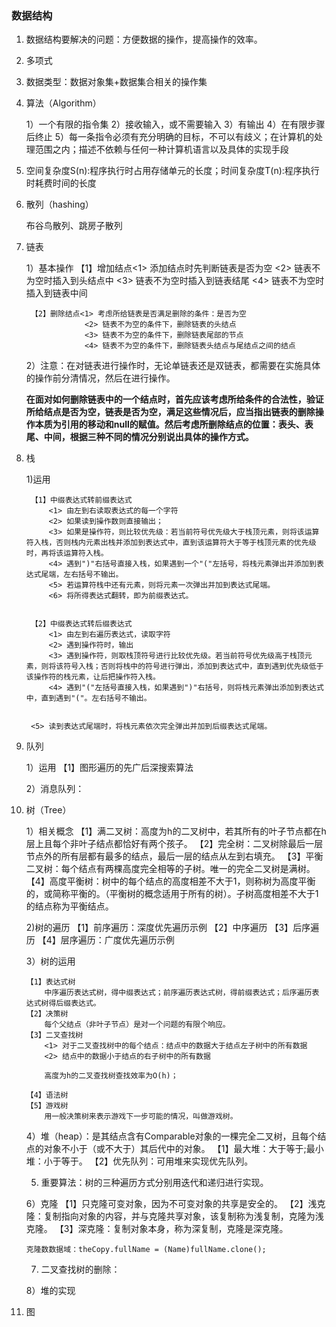 <h3>数据结构</h3>
	

1. 数据结构要解决的问题：方便数据的操作，提高操作的效率。

2. 多项式

3. 数据类型：数据对象集+数据集合相关的操作集

4. 算法（Algorithm）

	1）一个有限的指令集
	2）接收输入，或不需要输入
	3）有输出
	4）在有限步骤后终止
	5）每一条指令必须有充分明确的目标，不可以有歧义；在计算机的处理范围之内；描述不依赖与任何一种计算机语言以及具体的实现手段


5. 空间复杂度S(n):程序执行时占用存储单元的长度；时间复杂度T(n):程序执行时耗费时间的长度

6. 散列（hashing）

	布谷鸟散列、跳房子散列

7. 链表

	1）基本操作
		【1】增加结点<1> 添加结点时先判断链表是否为空
					<2> 链表不为空时插入到头结点中
					<3> 链表不为空时插入到链表结尾
					<4> 链表不为空时插入到链表中间

	
		【2】删除结点<1> 考虑所给链表是否满足删除的条件：是否为空
					<2> 链表不为空的条件下，删除链表的头结点
					<3> 链表不为空的条件下，删除链表尾部的节点
					<4> 链表不为空的条件下，删除链表头结点与尾结点之间的结点


	2）注意：在对链表进行操作时，无论单链表还是双链表，都需要在实施具体的操作前分清情况，然后在进行操作。

	<b>在面对如何删除链表中的一个结点时，首先应该考虑所给条件的合法性，验证所给结点是否为空，链表是否为空，满足这些情况后，应当指出链表的删除操作本质为引用的移动和null的赋值。然后考虑所删除结点的位置：表头、表尾、中间，根据三种不同的情况分别说出具体的操作方式。</b>




8. 栈
	
	1)运用

		【1】中缀表达式转前缀表达式
			<1> 由左到右读取表达式的每一个字符
			<2> 如果读到操作数则直接输出；
			<3> 如果是操作符，则比较优先级：若当前符号优先级大于栈顶元素，则将该运算符入栈，否则栈内元素出栈并添加到表达式中，直到该运算符大于等于栈顶元素的优先级时，再将该运算符入栈。
			<4> 遇到")"右括号直接入栈，如果遇到一个"("左括号，将栈元素弹出并添加到表达式尾端，左右括号不输出。
			<5> 若运算符栈中还有元素，则将元素一次弹出并加到表达式尾端。
			<6> 将所得表达式翻转，即为前缀表达式。 


		【2】中缀表达式转后缀表达式
			<1> 由左到右遍历表达式，读取字符
			<2> 遇到操作符时，输出
			<3> 遇到操作符，则取栈顶符号进行比较优先级。若当前符号优先级高于栈顶元素，则将该符号入栈；否则将栈中的符号进行弹出，添加到表达式中，直到遇到优先级低于该操作符的栈元素，让后把操作符入栈。
			<4> 遇到"("左括号直接入栈，如果遇到")"右括号，则将栈元素弹出添加到表达式中，直到遇到"("。左右括号不输出。
	

		<5> 读到表达式尾端时，将栈元素依次完全弹出并加到后缀表达式尾端。

9. 队列

	1）运用
		【1】图形遍历的先广后深搜索算法

	
	2）消息队列：


10. 树（Tree）

	1）相关概念
		【1】满二叉树：高度为h的二叉树中，若其所有的叶子节点都在h层上且每个非叶子结点都恰好有两个孩子。
		【2】完全树：二叉树除最后一层节点外的所有层都有最多的结点，最后一层的结点从左到右填充。
		【3】平衡二叉树：每个结点有两棵高度完全相等的子树。唯一的完全二叉树是满树。
		【4】高度平衡树：树中的每个结点的高度相差不大于1，则称树为高度平衡的，或简称平衡的。（平衡树的概念适用于所有的树）。子树高度相差不大于1的结点称为平衡结点。

	2)树的遍历
		【1】前序遍历：深度优先遍历示例
		【2】中序遍历
		【3】后序遍历
		【4】层序遍历：广度优先遍历示例

	3）树的运用

		【1】表达式树
			中序遍历表达式树，得中缀表达式；前序遍历表达式树，得前缀表达式；后序遍历表达式树得后缀表达式。
		【2】决策树
			每个父结点（非叶子节点）是对一个问题的有限个响应。
		【3】二叉查找树
			<1> 对于二叉查找树中的每个结点：结点中的数据大于结点左子树中的所有数据
			<2> 结点中的数据小于结点的右子树中的所有数据
			
			高度为h的二叉查找树查找效率为O(h)；

		【4】语法树
		【5】游戏树
			用一般决策树来表示游戏下一步可能的情况，叫做游戏树。

	4）堆（heap）：是其结点含有Comparable对象的一棵完全二叉树，且每个结点的对象不小于（或不大于）其后代中的对象。
		【1】最大堆：大于等于;最小堆：小于等于。
		【2】优先队列：可用堆来实现优先队列。


	5) 重要算法：树的三种遍历方式分别用迭代和递归进行实现。

	6）克隆
		【1】只克隆可变对象，因为不可变对象的共享是安全的。
		【2】浅克隆：复制指向对象的内容，并与克隆共享对象，该复制称为浅复制，克隆为浅克隆。
		【3】深克隆：复制对象本身，称为深复制，克隆是深克隆。

		克隆数数据域：theCopy.fullName = (Name)fullName.clone();


	7) 二叉查找树的删除：

	8）堆的实现


11. 图